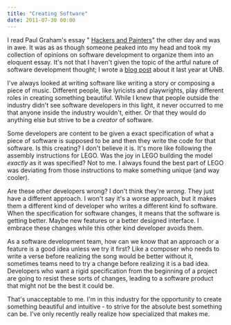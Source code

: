 ```yaml
---
title: "Creating Software"
date: 2011-07-30 00:00
---
```


I read Paul Graham's essay " [Hackers and Painters](http://www.paulgraham.com/hp.html)" the other day and was in awe. It was as as though someone peaked into my head and took my collection of opinions on software development to organize them into an eloquent essay. It's not that I haven't given the topic of the artful nature of software development thought; I wrote a [blog post](http://blogs.unb.ca/ash-furrow/2010/12/13/programming-as-art/) about it last year at UNB.

I've always looked at writing software like writing a story or composing a piece of music. Different people, like&nbsp;lyricists&nbsp;and&nbsp;playwrights, play different roles in creating something beautiful. While I knew that people outside the industry didn't see software developers in this light, it never occurred to me that anyone inside the industry wouldn't, either. Or that they would do anything else but strive to be a _creator_ of software.

Some developers are content to be given a exact specification of what a piece of software is supposed to be and then they write the code for that software. Is this creating? I don't believe it is. It's more like following the assembly instructions for LEGO. Was the joy in LEGO building the model _exactly_ as it was specified? Not to me.&nbsp;I always found the best part of LEGO was deviating from those instructions to make something unique (and way cooler).

Are these other developers wrong? I don't think they're _wrong_. They just have a different approach. I won't say it's a worse approach, but it makes them a different kind of developer who writes a different kind fo software. When the specification for software changes, it means that the software is getting better. Maybe new features or a better designed interface. I embrace these changes while this other kind developer avoids them.

As a software development team, how can we know that an approach or a feature is a good idea unless we try it first? Like a composer who needs to write a verse before realizing the song would be better without it, sometimes teams need to try a change before realizing it is a bad idea. Developers who want a rigid specification from the beginning of a project are going to resist these sorts of changes, leading to a software product that might not be the best it could be.

That's unacceptable to me. I'm in this industry for the opportunity to create something beautiful and intuitive - to strive for the absolute best something can be. I've only recently really realize how specialized that makes me.

<!-- more -->
